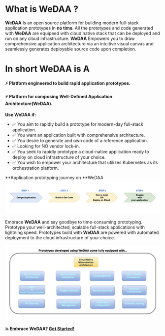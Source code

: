 # What is WeDAA ?

**WeDAA** Is an open source platform for building modern full-stack application prototypes in **no time**. All the prototypes and code generated with **WeDAA** are equipeed with cloud native stack that can be deployed and run on any cloud infrastructure. 
**WeDAA** Empowers you to draw comprehensive application architecture via an intuitive visual canvas and seamlessly generates deployable source code upon completion.

# In short WeDAA is A

#### ⚡️ Platform engineered to build rapid application prototypes.
#### ⚡️ Platform for composing Well-Defined Application Architecture(WeDAA).

**Use **WeDAA** if:**
- :white_check_mark: You aim to rapidly build a prototype for modern-day full-stack application.
- :white_check_mark: You want an application built with comprehensive architecture.
- :white_check_mark: You desire to generate and own code of a reference application. 
- :white_check_mark: Looking for NO vendor lock-in.
- :white_check_mark: You seek to rapidly prototype a cloud-native application ready to deploy on cloud infrastructure of your choice.
- :white_check_mark: You wish to empower your architecture that utilizes Kubernetes as its orchestration platform.



**Application prototyping journey on **WeDAA   
![WeDAA Workflow](/img/wedaa_app_workflow.png)

Embrace **WeDAA** and say goodbye to time-consuming prototyping. Prototype your well-architected, scalable full-stack applications with lightning speed. 
Prototypes build with **WeDAA** are powered with automated deployment to the cloud infrastructure of your choice. 

![WeDAA Power](/img/wedaa_power.png)

#### 💥 Embrace WeDAA? [Get Started!](https://app.wedaa.tech/)


 

